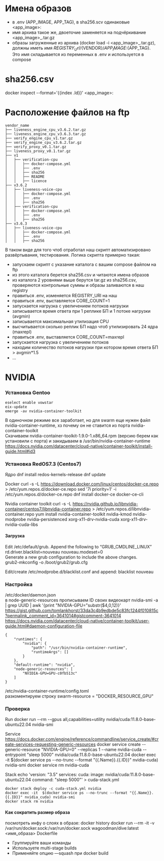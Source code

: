 # Имена образов
- в .env (APP_IMAGE, APP_TAG), в sha256.scv одинаковые <app_image>:<tag>
- имя архива такое же, двоеточие заменяется на подчёркивание <app_image>_<tag>.tar.gz
- образы загруженные из архива (docker load -i <app_image>_<tag>.tar.gz), должны иметь имя ${REGISTRY_Url}/${VENDOR}/${APP_IMAGE}:${APP_TAG}. Это имя складывается из переменных в .env и используется в compose
                   
# sha256.csv
docker inspect --format='{{index .Id}}' <app_image>:<tag>


# Расположение файлов на ftp
    vendor_name
    ├── liveness_engine_cpu_v3.6.2.tar.gz
    ├── liveness_engine_cpu_v3.6.3.tar.gz
    ├── verify_engine_cpu_v1.tar.gz
    ├── verify_engine_cpu_v3.6.2.tar.gz
    ├── verify_proxy_v0.1.tar.gz
    ├── liveness_proxy_v0.1.tar.gz
    ├── v1
    │   ├── verification-cpu
    │   │   ├── docker-compose.yml
    │   │   ├── .env
    │   │   ├── sha256
    │   │   ├── README
    │   │   ├── licence
    ├── v3.6.2
    │   ├── liveness-voice-cpu
    │   │   ├── docker-compose.yml
    │   │   ├── .env
    │   │   ├── sha256
    │   ├── verification-cpu
    │   │   ├── docker-compose.yml
    │   │   ├── .env
    │   │   ├── sha256
    ├── v3.6.3
    │   ├── liveness-voice-cpu
    │   │   ├── docker-compose.yml
    │   │   ├── .env
    │   │   ├── sha256
В таком виде для того чтоб отработал наш скрипт автоматизировано развёртывания, тестирования. Логика скрипта примерно такая:
- запускаем скрипт с указание каталога с вашим compose файлом на ftp
- из этого каталога берется sha256.csv и читаются имена образов
- из каталога 2 уровнями выше берутся tar.gz из sha256.csv, проверяются контрольные суммы и образы заливаются в наш registry
- правиться .env, изменяется REGISTRY_URl на наш
- правиться .env, выставляется CORE_COUNT=1
- запускается нагрузка с увеличением потоков нагрузки
- записывается время ответа при 1 реплике БП и 1 потоке нагрузки (avgmin)
- записывается максимальная утилизация CPU
- высчитывается сколько реплик БП надо чтоб утилизировать 24 ядра (maxrepl)
- правиться .env, выставляется CORE_COUNT=maxrepl
- запускается нагрузка  с увеличением потоков
- находим количество потоков нагрузки при котором время ответа БП > avgmin*1.5
- ...

# NVIDIA
### Установка Gentoo
    eselect enable vowstar
    eix-update
    emerge -av nvidia-container-toolkit

В одиночном режиме все заработает, но для swarm еще нужен файл nvidia-container-runtime, хз почему он не ставится из порта nvidia-container-toolkit  
Скачиваем nvidia-container-toolkit-1.9.0-1.x86_64.rpm (версию берем как установили с порта) и закидываем в /usr/bin/nvidia-container-runtime  
https://docs.nvidia.com/datacenter/cloud-native/container-toolkit/install-guide.html#id3


### Установка RedOS7.3 (Centos7)
Ядро
    dnf install redos-kernels-release
    dnf update

Docker
    curl -s -L https://download.docker.com/linux/centos/docker-ce.repo > /etc/yum.repos.d/docker-ce.repo
    sed '7i priority=1' -i /etc/yum.repos.d/docker-ce.repo
    dnf install docker-ce docker-ce-cli

Nvidia container toolkit 
    curl -s -L https://nvidia.github.io/libnvidia-container/centos7/libnvidia-container.repo > /etc/yum.repos.d/libnvidia-container.repo
    yum install nvidia-container-toolkit nvidia-kmod nvidia-modprobe nvidia-persistenced xorg-x11-drv-nvidia-cuda xorg-x11-drv-nvidia-cuda-libs

#### Загрузка
Edit /etc/default/grub. Append the following  to “GRUB_CMDLINE_LINUX” rd.driver.blacklist=nouveau nouveau.modeset=0  
Generate a new grub configuration to include the above changes.  
    grub2-mkconfig -o /boot/grub2/grub.cfg

Edit/create /etc/modprobe.d/blacklist.conf and append: blacklist nouveau


### Настройка
/etc/docker/daemon.json  
в node-generic-resources прописываем ID своих видеокарт nvidia-smi -a | grep UUID | awk '{print "NVIDIA-GPU="substr($4,0,12)}'  
https://gist.github.com/tomlankhorst/33da3c4b9edbde5c83fc1244f010815c?permalink_comment_id=3641014#gistcomment-3641014  
https://docs.nvidia.com/datacenter/cloud-native/container-toolkit/user-guide.html#daemon-configuration-file


    {
        "runtimes": {
            "nvidia": {
                "path": "/usr/bin/nvidia-container-runtime",
                "runtimeArgs": [] 
            }
        }, 
        "default-runtime": "nvidia",
        "node-generic-resources": [
            "NVIDIA-GPU=GPU-c0fb513c"
        ]  
    }

/etc/nvidia-container-runtime/config.toml  
разкоментируем строку swarm-resource = "DOCKER_RESOURCE_GPU"


### Проверка
Run
    docker run --rm --gpus all,capabilities=utility nvidia/cuda:11.8.0-base-ubuntu22.04 nvidia-smi

Service
https://docs.docker.com/engine/reference/commandline/service_create/#create-services-requesting-generic-resources
    docker service create --generic-resource "NVIDIA-GPU=0" --replicas 1 --name nvidia-cuda --entrypoint "sleep 5000" nvidia/cuda:11.8.0-base-ubuntu22.04
    docker exec -it  $(docker service ps --no-trunc --format "{{.Name}}.{{.ID}}" nvidia-cuda) nvidia-smi
    docker service rm nvidia-cuda

Stack
    echo 'version: "3.5"
    services:
      cuda:
        image: nvidia/cuda:11.8.0-base-ubuntu22.04
        command: "sleep 5000"' > cuda-stack.yml

    docker stack deploy -c cuda-stack.yml nvidia
    docker exec -it  $(docker service ps --no-trunc --format "{{.Name}}.{{.ID}}" nvidia_cuda) nvidia-smi
    docker stack rm nvidia

#### Как сократить размер образа
посмотреть инфу о слоях в образе:
    docker history
    docker run --rm -it  -v /var/run/docker.sock:/var/run/docker.sock wagoodman/dive:latest <имя_образа>
Dockerfile
- Группируйте ваши команды
- Используете multi-stage builds
- Применяйте опцию —squash при docker build
